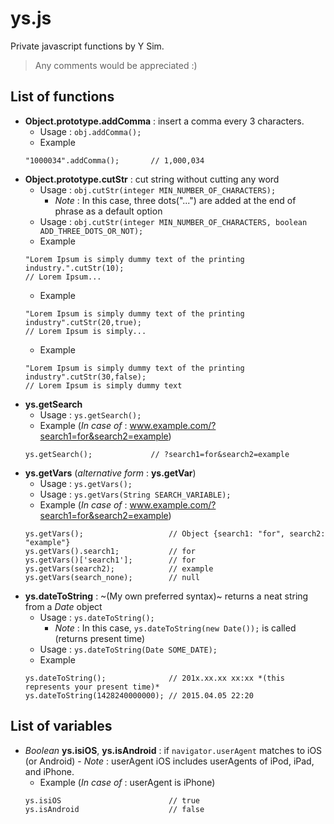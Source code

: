 # ys.js
Private javascript functions by Y Sim.
> Any comments would be appreciated :)

## List of functions
- **Object.prototype.addComma** : insert a comma every 3 characters.
	- Usage : ``obj.addComma();``
	- Example
	```
	"1000034".addComma();		// 1,000,034
	```
- **Object.prototype.cutStr** : cut string without cutting any word
	- Usage : ``obj.cutStr(integer MIN_NUMBER_OF_CHARACTERS); `` 
		- *Note* : In this case, three dots("...") are added at the end of phrase as a default option
	- Usage : ``obj.cutStr(integer MIN_NUMBER_OF_CHARACTERS, boolean ADD_THREE_DOTS_OR_NOT);``
	- Example
	```
	"Lorem Ipsum is simply dummy text of the printing industry.".cutStr(10);	
	// Lorem Ipsum...
	```
	- Example
	```
	"Lorem Ipsum is simply dummy text of the printing industry".cutStr(20,true);	
	// Lorem Ipsum is simply...
	```
	- Example
	```
	"Lorem Ipsum is simply dummy text of the printing industry".cutStr(30,false);	
	// Lorem Ipsum is simply dummy text
	```
- **ys.getSearch**
	- Usage : ``ys.getSearch();``
	- Example (*In case of* : www.example.com/?search1=for&search2=example)
	```
	ys.getSearch();				// ?search1=for&search2=example
	```
- **ys.getVars** (*alternative form* : **ys.getVar**)
	- Usage : ``ys.getVars();``
	- Usage : ``ys.getVars(String SEARCH_VARIABLE);``
	- Example (*In case of* : www.example.com/?search1=for&search2=example)
	```
	ys.getVars();					// Object {search1: "for", search2: "example"}
	ys.getVars().search1;			// for
	ys.getVars()['search1'];		// for
	ys.getVars(search2);			// example
	ys.getVars(search_none);		// null
	```
- **ys.dateToString** : ~(My own preferred syntax)~ returns a neat string from a *Date* object
	- Usage : ``ys.dateToString();``
		- *Note* : In this case, ``ys.dateToString(new Date());`` is called (returns present time)
	- Usage : ``ys.dateToString(Date SOME_DATE);``
	- Example 
	```
	ys.dateToString();				// 201x.xx.xx xx:xx *(this represents your present time)*
	ys.dateToString(1428240000000);	// 2015.04.05 22:20
	```
## List of variables
- *Boolean* **ys.isiOS**, **ys.isAndroid** : if ``navigator.userAgent`` matches to iOS (or Android)
		- *Note* : userAgent iOS includes userAgents of iPod, iPad, and iPhone.
	- Example (*In case of* : userAgent is iPhone)
	```
	ys.isiOS						// true
	ys.isAndroid					// false
	```
